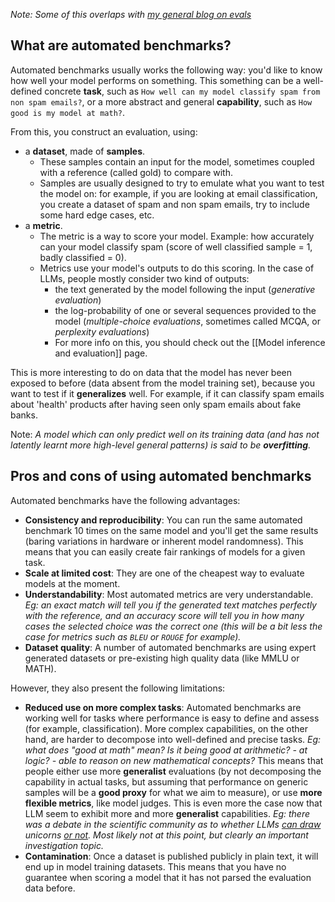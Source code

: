 *Note: Some of this overlaps with [my general blog on evals](https://huggingface.co/blog/clefourrier/llm-evaluation)*
## What are automated benchmarks?

Automated benchmarks usually works the following way: you'd like to know how well your model performs on something. This something can be a well-defined concrete **task**, such as `How well can my model classify spam from non spam emails?`, or a more abstract and general **capability**, such as `How good is my model at math?`.

From this, you construct an evaluation, using:
- a **dataset**, made of **samples**. 
	- These samples contain an input for the model, sometimes coupled with a reference (called gold) to compare with. 
	- Samples are usually designed to try to emulate what you want to test the model on: for example, if you are looking at email classification, you create a dataset of spam and non spam emails, try to include some hard edge cases, etc. 
- a **metric**. 
	- The metric is a way to score your model.
	  Example: how accurately can your model classify spam (score of well classified sample = 1, badly classified = 0).
	- Metrics use your model's outputs to do this scoring. In the case of LLMs, people mostly consider two kind of outputs:
		- the text generated by the model following the input (*generative evaluation*)
		- the log-probability of one or several sequences provided to the model (*multiple-choice evaluations*, sometimes called MCQA, or *perplexity evaluations*)
		- For more info on this, you should check out the [[Model inference and evaluation]] page.

This is more interesting to do on data that the model has never been exposed to before (data absent from the model training set), because you want to test if it **generalizes** well. For example, if it can classify spam emails about 'health' products after having seen only spam emails about fake banks.

Note: *A model which can only predict well on its training data (and has not latently learnt more high-level general patterns) is said to be **overfitting**.*

## Pros and cons of using automated benchmarks
Automated benchmarks have the following advantages:
- **Consistency and reproducibility**: You can run the same automated benchmark 10 times on the same model and you'll get the same results (baring variations in hardware or inherent model randomness). This means that you can easily create fair rankings of models for a given task. 
- **Scale at limited cost**: They are one of the cheapest way to evaluate models at the moment.
- **Understandability**: Most automated metrics are very understandable. 
  *Eg: an exact match will tell you if the generated text matches perfectly with the reference, and an accuracy score will tell you in how many cases the selected choice was the correct one (this will be a bit less the case for metrics such as `BLEU` or `ROUGE` for example).*
- **Dataset quality**: A number of automated benchmarks are using expert generated datasets or pre-existing high quality data (like MMLU or MATH).

However, they also present the following limitations:
- **Reduced use on more complex tasks**: Automated benchmarks are working well for tasks where performance is easy to define and assess (for example, classification). More complex capabilities, on the other hand, are harder to decompose into well-defined and precise tasks. 
  *Eg: what does "good at math" mean? Is it being good at arithmetic? - at logic? - able to reason on new mathematical concepts?*
  This means that people either use more **generalist** evaluations (by not decomposing the capability in actual tasks, but assuming that performance on generic samples will be a **good proxy** for what we aim to measure), or use **more flexible metrics**, like model judges. This is even more the case now that LLM seem to exhibit more and more **generalist** capabilities. 
  *Eg: there was a debate in the scientific community as to whether LLMs [can draw](https://arxiv.org/abs/2303.12712) unicorns [or not](https://twitter.com/DimitrisPapail/status/1719119242186871275). Most likely not at this point, but clearly an important investigation topic.*
- **Contamination**: Once a dataset is published publicly in plain text, it will end up in model training datasets. This means that you have no guarantee when scoring a model that it has not parsed the evaluation data before.
